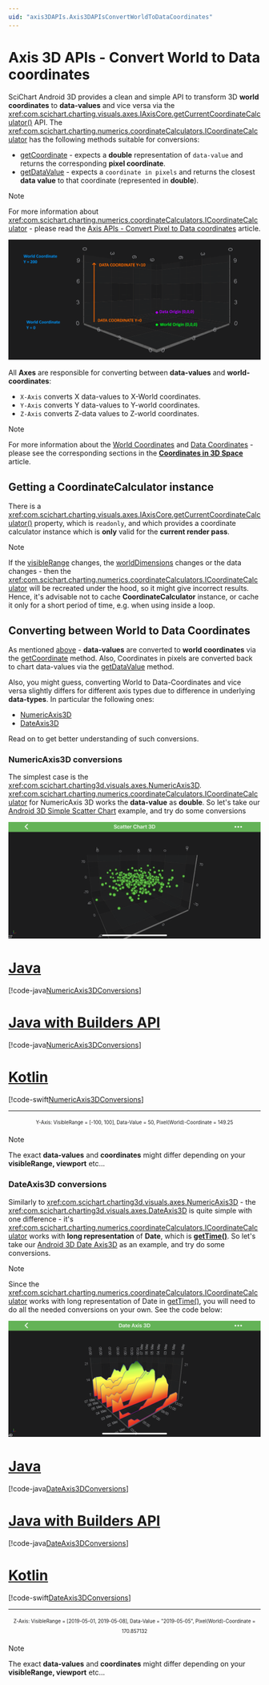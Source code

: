 ```yaml
---
uid: "axis3DAPIs.Axis3DAPIsConvertWorldToDataCoordinates"
---
```


# Axis 3D APIs - Convert World to Data coordinates

SciChart Android 3D provides a clean and simple API to transform 3D **world coordinates** to **data-values** and vice versa via the <xref:com.scichart.charting.visuals.axes.IAxisCore.getCurrentCoordinateCalculator()> API. The <xref:com.scichart.charting.numerics.coordinateCalculators.ICoordinateCalculator> has the following methods suitable for conversions:
- [getCoordinate](xref:com.scichart.charting.numerics.coordinateCalculators.ICoordinateCalculator.getCoordinate(double)) - expects a **double** representation of `data-value` and returns the corresponding **pixel coordinate**.
- [getDataValue](xref:com.scichart.charting.numerics.coordinateCalculators.ICoordinateCalculator.getDataValue(float)) - expects a `coordinate in pixels` and returns the closest **data value** to that coordinate (represented in **double**).

> [!NOTE]
> For more information about <xref:com.scichart.charting.numerics.coordinateCalculators.ICoordinateCalculator> - please read the [Axis APIs - Convert Pixel to Data coordinates](xref:axisAPIs.AxisAPIsConvertPixelToDataCoordinates##icoordinatecalculator-api) article.

![World Coordinates](images/data-vs-world-coordinates.png)

All **Axes** are responsible for converting between **data-values** and **world-coordinates**: 
- `X-Axis` converts X data-values to X-World coordinates.
- `Y-Axis` converts Y data-values to Y-world coordinates.
- `Z-Axis` converts Z-data values to Z-world coordinates.

> [!NOTE]
> For more information about the [World Coordinates](xref:axis3DAPIs.SciChart3DBasicsCoordinatesIn3DSpace#world-coordinates) and [Data Coordinates](xref:axis3DAPIs.SciChart3DBasicsCoordinatesIn3DSpace#data-coordinates) - please see the corresponding sections in the **[Coordinates in 3D Space](xref:axis3DAPIs.SciChart3DBasicsCoordinatesIn3DSpace)** article.

## Getting a CoordinateCalculator instance
There is a <xref:com.scichart.charting.visuals.axes.IAxisCore.getCurrentCoordinateCalculator()> property, which is `readonly`, and which provides a coordinate calculator instance which is **only** valid for the **current render pass**.

> [!NOTE]
> If the [visibleRange](xref:com.scichart.charting.visuals.axes.IAxisCore.setVisibleRange(com.scichart.data.model.IRange)) changes, the [worldDimensions](xref:com.scichart.charting3d.visuals.ISciChartSurface3D.getWorldDimensions()) changes or the data changes - then the <xref:com.scichart.charting.numerics.coordinateCalculators.ICoordinateCalculator> will be recreated under the hood, so it might give incorrect results. Hence, it's advisable not to cache **CoordinateCalculator** instance, or cache it only for a short period of time, e.g. when using inside a loop.

## Converting between World to Data Coordinates
As mentioned [above](#axis-3d-apis---convert-world-to-data-coordinates) - **data-values** are converted to **world coordinates** via the [getCoordinate](xref:com.scichart.charting.numerics.coordinateCalculators.ICoordinateCalculator.getCoordinate(double)) method. Also, Coordinates in pixels are converted back to chart data-values via the [getDataValue](xref:com.scichart.charting.numerics.coordinateCalculators.ICoordinateCalculator.getDataValue(float)) method. 

Also, you might guess, converting World to Data-Coordinates and vice versa slightly differs for different axis types due to difference in underlying **data-types**. In particular the following ones:
- [NumericAxis3D](#numericaxis3d-conversions)
- [DateAxis3D](#dateaxis3d-conversions)

Read on to get better understanding of such conversions.

### NumericAxis3D conversions
The simplest case is the <xref:com.scichart.charting3d.visuals.axes.NumericAxis3D>. <xref:com.scichart.charting.numerics.coordinateCalculators.ICoordinateCalculator> for NumericAxis 3D works the **data-value** as **double**. So let's take our [Android 3D Simple Scatter Chart](https://www.scichart.com/example/android-chart/android-3d-chart-example-simple-scatter/) example, and try do some conversions

![Scatter Chart 3D](images/scatter-chart-3d-example.png)

# [Java](#tab/java)
[!code-java[NumericAxis3DConversions](../../../samples/sandbox/app/src/main/java/com/scichart/docsandbox/examples/java/axis3DAPIs/Axis3DAPIsConvertWorldToDataCoordinates.java#NumericAxis3DConversions)]
# [Java with Builders API](#tab/javaBuilder)
[!code-java[NumericAxis3DConversions](../../../samples/sandbox/app/src/main/java/com/scichart/docsandbox/examples/javaBuilder/axis3DAPIs/Axis3DAPIsConvertWorldToDataCoordinates.java#NumericAxis3DConversions)]
# [Kotlin](#tab/kotlin)
[!code-swift[NumericAxis3DConversions](../../../samples/sandbox/app/src/main/java/com/scichart/docsandbox/examples/kotlin/axis3DAPIs/Axis3DAPIsConvertWorldToDataCoordinates.kt#NumericAxis3DConversions)]
***

<center><sub><sup>Y-Axis: VisibleRange = [-100, 100], Data-Value = 50, Pixel(World)-Coordinate = 149.25</sub></sup></center>

> [!NOTE]
> The exact **data-values** and **coordinates** might differ depending on your **visibleRange, viewport** etc...

### DateAxis3D conversions
Similarly to <xref:com.scichart.charting3d.visuals.axes.NumericAxis3D> - the <xref:com.scichart.charting3d.visuals.axes.DateAxis3D> is quite simple with one difference - it's <xref:com.scichart.charting.numerics.coordinateCalculators.ICoordinateCalculator> works with **long representation** of **Date**, which is **[getTime()](https://developer.android.com/reference/java/util/Date#getTime())**. So let's take our [Android 3D Date Axis3D](https://www.scichart.com/example/android-chart/android-3d-chart-example-date-axis/) as an example, and try do some conversions. 

> [!NOTE]
> Since the <xref:com.scichart.charting.numerics.coordinateCalculators.ICoordinateCalculator> works with long representation of Date in [getTime()](https://developer.android.com/reference/java/util/Date#getTime()), you will need to do all the needed conversions on your own. See the code below:

![Date Axis 3D](images/date-axis-3d-example.png)

# [Java](#tab/java)
[!code-java[DateAxis3DConversions](../../../samples/sandbox/app/src/main/java/com/scichart/docsandbox/examples/java/axis3DAPIs/Axis3DAPIsConvertWorldToDataCoordinates.java#DateAxis3DConversions)]
# [Java with Builders API](#tab/javaBuilder)
[!code-java[DateAxis3DConversions](../../../samples/sandbox/app/src/main/java/com/scichart/docsandbox/examples/javaBuilder/axis3DAPIs/Axis3DAPIsConvertWorldToDataCoordinates.java#DateAxis3DConversions)]
# [Kotlin](#tab/kotlin)
[!code-swift[DateAxis3DConversions](../../../samples/sandbox/app/src/main/java/com/scichart/docsandbox/examples/kotlin/axis3DAPIs/Axis3DAPIsConvertWorldToDataCoordinates.kt#DateAxis3DConversions)]
***

<center><sub><sup>Z-Axis: VisibleRange = [2019-05-01, 2019-05-08], Data-Value = "2019-05-05", Pixel(World)-Coordinate = 170.857132</sub></sup></center>

> [!NOTE]
> The exact **data-values** and **coordinates** might differ depending on your **visibleRange, viewport** etc...
